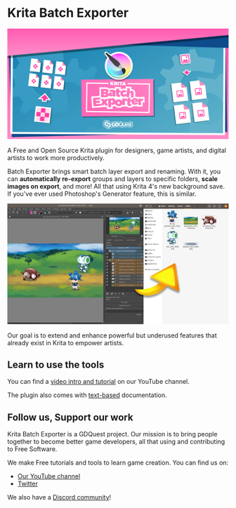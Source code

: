 # Krita Batch Exporter

![Plugin banner image](https://raw.githubusercontent.com/GDquest/krita-batch-exporter/master/img/krita-batch-exporter-banner.svg)

A Free and Open Source Krita plugin for designers, game artists, and digital artists to work more productively.

Batch Exporter brings smart batch layer export and renaming. With it, you can **automatically re-export** groups and layers to specific folders, **scale images on export**, and more! All that using Krita 4's new background save. If you've ever used Photoshop's Generator feature, this is similar.

![Plugin demo](https://raw.githubusercontent.com/GDquest/krita-batch-exporter/master/img/krita-art-tools-example.jpg)

Our goal is to extend and enhance powerful but underused features that already exist in Krita to empower artists.

## Learn to use the tools

You can find a [video intro and tutorial](https://youtu.be/jJE5iqE8Q7c) on our YouTube channel.

The plugin also comes with [text-based](https://github.com/GDquest/krita-batch-exporter/blob/master/krita_batch_exporter/Manual.md) documentation.

## Follow us, Support our work

Krita Batch Exporter is a GDQuest project. Our mission is to bring people together to become better game developers, all that using and contributing to Free Software.

We make Free tutorials and tools to learn game creation. You can find us on:

- [Our YouTube channel](https://www.youtube.com/c/gdquest/)
- [Twitter](https://twitter.com/NathanGDquest)

We also have a [Discord community](https://discord.gg/CHYVgar)!
